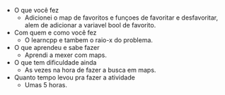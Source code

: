 - O que você fez
    - Adicionei o map de favoritos e funçoes de favoritar e desfavoritar, alem de adicionar a variavel bool de favorito.
- Com quem e como você fez
    - O learncpp e tambem o raio-x do problema.
- O que aprendeu e sabe fazer
    - Aprendi a mexer com maps.
- O que tem dificuldade ainda
    - As vezes na hora de fazer a busca em maps.
- Quanto tempo levou pra fazer a atividade
    - Umas 5 horas.
